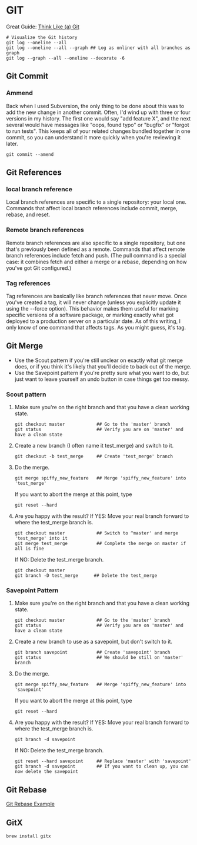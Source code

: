# GIT


Great Guide: [Think Like (a) Git](https://think-like-a-git.net/)


```
# Visualize the Git history
git log --oneline --all
git log --oneline --all --graph ## Log as onliner with all branches as graph
git log --graph --all --oneline --decorate -6
```

## Git Commit
### Ammend
Back when I used Subversion, the only thing to be done about this was to add the new change in another commit. Often, I'd wind up with three or four versions in my history. The first one would say "add feature X", and the next several would have messages like "oops, found typo" or "bugfix" or "forgot to run tests".
This keeps all of your related changes bundled together in one commit, so you can understand it more quickly when you're reviewing it later.
```
git commit --amend
```

## Git References
### local branch reference
Local branch references are specific to a single repository: your local one. Commands that affect local branch references include commit, merge, rebase, and reset.

### Remote branch references
Remote branch references are also specific to a single repository, but one that's previously been defined as a remote. Commands that affect remote branch references include fetch and push.
(The pull command is a special case: it combines fetch and either a merge or a rebase, depending on how you've got Git configured.)

### Tag references
Tag references are basically like branch references that never move. Once you've created a tag, it will never change (unless you explicitly update it using the --force option). This behavior makes them useful for marking specific versions of a software package, or marking exactly what got deployed to a production server on a particular date. As of this writing, I only know of one command that affects tags. As you might guess, it's tag.

## Git Merge
- Use the Scout pattern if you're still unclear on exactly what git merge does, or if you think it's likely that you'll decide to back out of the merge.
- Use the Savepoint pattern if you're pretty sure what you want to do, but just want to leave yourself an undo button in case things get too messy.
### Scout pattern

1. Make sure you're on the right branch and that you have a clean working state.
   ```
   git checkout master            ## Go to the 'master' branch
   git status                     ## Verify you are on 'master' and have a clean state
   ```
2. Create a new branch (I often name it test_merge) and switch to it.
   ```
   git checkout -b test_merge     ## Create 'test_merge' branch
   ```
3. Do the merge.
   ```
   git merge spiffy_new_feature   ## Merge 'spiffy_new_feature' into 'test_merge'
   ```
   If you want to abort the merge at this point, type
   ```
   git reset --hard 
   ```
4. Are you happy with the result?
   If YES: Move your real branch forward to where the test_merge branch is.
   ```
   git checkout master            ## Switch to ^master' and merge 'test_merge' into it
   git merge test_merge           ## Complete the merge on master if all is fine
   ```

   If NO: Delete the test_merge branch.
   ```
   git checkout master
   git branch -D test_merge      ## Delete the test_merge
   ```

### Savepoint Pattern
1. Make sure you're on the right branch and that you have a clean working state.
   ```
   git checkout master            ## Go to the 'master' branch
   git status                     ## Verify you are on 'master' and have a clean state
   ```
2. Create a new branch to use as a savepoint, but don't switch to it.
   ```
   git branch savepoint           ## Create 'savepoint' branch
   git status                     ## We should be still on 'master' branch
   ```
3. Do the merge.
   ```
   git merge spiffy_new_feature   ## Merge 'spiffy_new_feature' into 'savepoint'
   ```
   If you want to abort the merge at this point, type
   ```
   git reset --hard
   ```
4. Are you happy with the result?
   If YES: Move your real branch forward to where the test_merge branch is.
   ```
   git branch -d savepoint        
   ```

   If NO: Delete the test_merge branch.
   ```
   git reset --hard savepoint     ## Replace 'master' with 'savepoint'
   git branch -d savepoint        ## If you want to clean up, you can now delete the savepoint
   ```

## Git Rebase
[Git Rebase Example](https://gcapes.github.io/git-course/12-rebasing/index.html)

## GitX
```
brew install gitx
```
